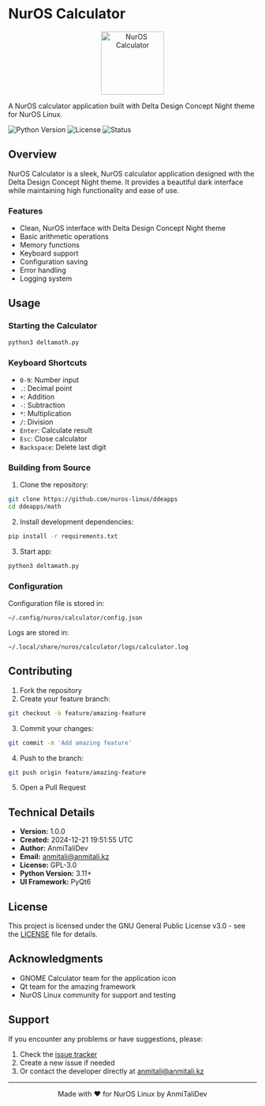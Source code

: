 # NurOS Calculator

<p align="center">
  <img ="/calculator/resources/icons/logo.svg" alt="NurOS Calculator" width="128"/>
</p>

A NurOS calculator application built with Delta Design Concept Night theme for NurOS Linux.

![Python Version](https://img.shields.io/badge/python-3.11-blue.svg)
![License](https://img.shields.io/badge/license-GPL--3.0-green.svg)
![Status](https://img.shields.io/badge/status-stable-green.svg)

## Overview

NurOS Calculator is a sleek, NurOS calculator application designed with the Delta Design Concept Night theme. It provides a beautiful dark interface while maintaining high functionality and ease of use.

### Features

- Clean, NurOS interface with Delta Design Concept Night theme
- Basic arithmetic operations
- Memory functions
- Keyboard support
- Configuration saving
- Error handling
- Logging system

## Usage

### Starting the Calculator

```bash
python3 deltamath.py
```

### Keyboard Shortcuts

- `0-9`: Number input
- `.`: Decimal point
- `+`: Addition
- `-`: Subtraction
- `*`: Multiplication
- `/`: Division
- `Enter`: Calculate result
- `Esc`: Close calculator
- `Backspace`: Delete last digit


### Building from Source

1. Clone the repository:
```bash
git clone https://github.com/nuros-linux/ddeapps
cd ddeapps/math
```

2. Install development dependencies:
```bash
pip install -r requirements.txt
```

3. Start app:
```bash
python3 deltamath.py
```

### Configuration

Configuration file is stored in:
```
~/.config/nuros/calculator/config.json
```

Logs are stored in:
```
~/.local/share/nuros/calculator/logs/calculator.log
```

## Contributing

1. Fork the repository
2. Create your feature branch:
```bash
git checkout -b feature/amazing-feature
```
3. Commit your changes:
```bash
git commit -m 'Add amazing feature'
```
4. Push to the branch:
```bash
git push origin feature/amazing-feature
```
5. Open a Pull Request

## Technical Details

- **Version:** 1.0.0
- **Created:** 2024-12-21 19:51:55 UTC
- **Author:** AnmiTaliDev
- **Email:** anmitali@anmitali.kz
- **License:** GPL-3.0
- **Python Version:** 3.11+
- **UI Framework:** PyQt6

## License

This project is licensed under the GNU General Public License v3.0 - see the [LICENSE](LICENSE) file for details.

## Acknowledgments

- GNOME Calculator team for the application icon
- Qt team for the amazing framework
- NurOS Linux community for support and testing

## Support

If you encounter any problems or have suggestions, please:
1. Check the [issue tracker](https://github.com/nuros-linux/ddeapps/issues)
2. Create a new issue if needed
3. Or contact the developer directly at anmitali@anmitali.kz

---

<p align="center">
Made with ❤️ for NurOS Linux by AnmiTaliDev
</p>
